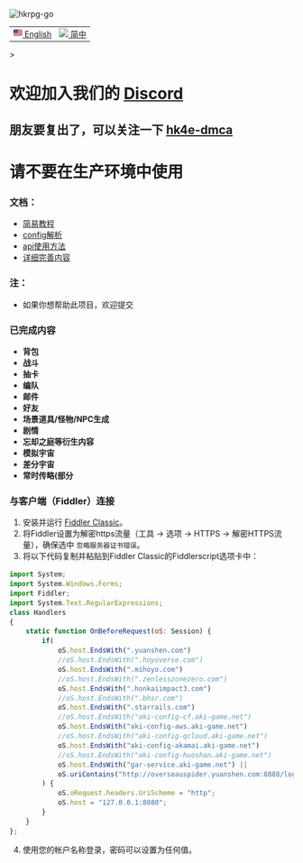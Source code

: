 ![hkrpg-go](https://socialify.git.ci/gucooing/hkrpg-go/image?description=1&font=Inter&forks=1&language=1&name=1&owner=1&pattern=Circuit%20Board&stargazers=1&theme=Auto)

<div align="center">
<table>
<td valign="center"><a href="README.md"><img src="https://github.com/twitter/twemoji/blob/master/assets/svg/1f1fa-1f1f8.svg" width="16"/> English</td>
 
<td valign="center"><a href="README_zh-cn.md"><img src="https://em-content.zobj.net/thumbs/120/twitter/351/flag-china_1f1e8-1f1f3.png" width="16"/> 简中</td>
</a></td>
</table>
</div>>

# **欢迎加入我们的 [Discord](https://discord.gg/222yVp6pUq)**

## 朋友要复出了，可以关注一下 [hk4e-dmca](https://github.com/flswld/hk4e-go)

# 请不要在生产环境中使用

### 文档：
* [简易教程](https://github.com/gucooing/hkrpg-go/wiki/tutorial_zh%E2%80%90cn)
* [config解析](https://github.com/gucooing/hkrpg-go/wiki/conf_zh%E2%80%90cn)
* [api使用方法](https://github.com/gucooing/hkrpg-go/wiki/command_zh%E2%80%90cn)
* [详细完善内容](https://github.com/gucooing/hkrpg-go/wiki/progress_zh%E2%80%90cn)

### 注：
* 如果你想帮助此项目，欢迎提交

### 已完成内容
- **背包**
- **战斗**
- **抽卡**
- **编队**
- **邮件**
- **好友**
- **场景道具/怪物/NPC生成**
- **剧情**
- **忘却之庭等衍生内容**
- **模拟宇宙**
- **差分宇宙**
- **常时传略(部分**

### 与客户端（Fiddler）连接
1. 安装并运行 [Fiddler Classic](https://www.telerik.com/fiddler)。
2. 将Fiddler设置为解密https流量（工具 -> 选项 -> HTTPS -> 解密HTTPS流量），确保选中 `忽略服务器证书错误`。
3. 将以下代码复制并粘贴到Fiddler Classic的Fiddlerscript选项卡中：

```javascript
import System;
import System.Windows.Forms;
import Fiddler;
import System.Text.RegularExpressions;
class Handlers
{
    static function OnBeforeRequest(oS: Session) {
        if(
            oS.host.EndsWith(".yuanshen.com") 
            //oS.host.EndsWith(".hoyoverse.com") 
            oS.host.EndsWith(".mihoyo.com") 
            //oS.host.EndsWith(".zenlesszonezero.com") 
            oS.host.EndsWith(".honkaiimpact3.com") 
            //oS.host.EndsWith(".bhsr.com") 
            oS.host.EndsWith(".starrails.com") 
            //oS.host.EndsWith("aki-config-cf.aki-game.net") 
            oS.host.EndsWith("aki-config-aws.aki-game.net") 
            //oS.host.EndsWith("aki-config-qcloud.aki-game.net") 
            oS.host.EndsWith("aki-config-akamai.aki-game.net") 
            //oS.host.EndsWith("aki-config-huoshan.aki-game.net") 
            oS.host.EndsWith("gar-service.aki-game.net") ||
            oS.uriContains("http://overseauspider.yuanshen.com:8888/log")
        ) {
            oS.oRequest.headers.UriScheme = "http";
            oS.host = "127.0.0.1:8080";
        }
    }
};
```

4. 使用您的帐户名称登录，密码可以设置为任何值。
